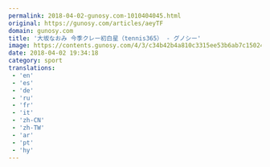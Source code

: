 ```yaml
---
permalink: 2018-04-02-gunosy.com-1010404045.html
original: https://gunosy.com/articles/aeyTF
domain: gunosy.com
title: '大坂なおみ 今季クレー初白星（tennis365） - グノシー'
image: https://contents.gunosy.com/4/3/c34b42b4a810c3315ee53b6ab7c15024_content.jpg
date: 2018-04-02 19:34:18
category: sport
translations: 
 - 'en'
 - 'es'
 - 'de'
 - 'ru'
 - 'fr'
 - 'it'
 - 'zh-CN'
 - 'zh-TW'
 - 'ar'
 - 'pt'
 - 'hy'
---
```


